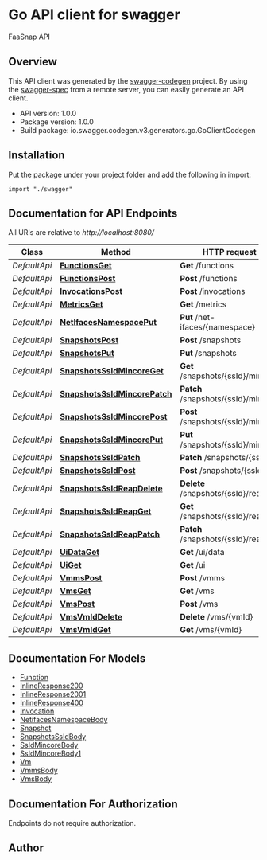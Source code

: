 # Go API client for swagger

FaaSnap API

## Overview

This API client was generated by the [swagger-codegen](https://github.com/swagger-api/swagger-codegen) project. By using
the [swagger-spec](https://github.com/swagger-api/swagger-spec) from a remote server, you can easily generate an API
client.

- API version: 1.0.0
- Package version: 1.0.0
- Build package: io.swagger.codegen.v3.generators.go.GoClientCodegen

## Installation

Put the package under your project folder and add the following in import:

```golang
import "./swagger"
```

## Documentation for API Endpoints

All URIs are relative to *http://localhost:8080/*

 Class        | Method                                                                        | HTTP request                        | Description 
--------------|-------------------------------------------------------------------------------|-------------------------------------|-------------
 *DefaultApi* | [**FunctionsGet**](docs/DefaultApi.md#functionsget)                           | **Get** /functions                  |
 *DefaultApi* | [**FunctionsPost**](docs/DefaultApi.md#functionspost)                         | **Post** /functions                 |
 *DefaultApi* | [**InvocationsPost**](docs/DefaultApi.md#invocationspost)                     | **Post** /invocations               |
 *DefaultApi* | [**MetricsGet**](docs/DefaultApi.md#metricsget)                               | **Get** /metrics                    |
 *DefaultApi* | [**NetIfacesNamespacePut**](docs/DefaultApi.md#netifacesnamespaceput)         | **Put** /net-ifaces/{namespace}     |
 *DefaultApi* | [**SnapshotsPost**](docs/DefaultApi.md#snapshotspost)                         | **Post** /snapshots                 |
 *DefaultApi* | [**SnapshotsPut**](docs/DefaultApi.md#snapshotsput)                           | **Put** /snapshots                  |
 *DefaultApi* | [**SnapshotsSsIdMincoreGet**](docs/DefaultApi.md#snapshotsssidmincoreget)     | **Get** /snapshots/{ssId}/mincore   |
 *DefaultApi* | [**SnapshotsSsIdMincorePatch**](docs/DefaultApi.md#snapshotsssidmincorepatch) | **Patch** /snapshots/{ssId}/mincore |
 *DefaultApi* | [**SnapshotsSsIdMincorePost**](docs/DefaultApi.md#snapshotsssidmincorepost)   | **Post** /snapshots/{ssId}/mincore  |
 *DefaultApi* | [**SnapshotsSsIdMincorePut**](docs/DefaultApi.md#snapshotsssidmincoreput)     | **Put** /snapshots/{ssId}/mincore   |
 *DefaultApi* | [**SnapshotsSsIdPatch**](docs/DefaultApi.md#snapshotsssidpatch)               | **Patch** /snapshots/{ssId}         |
 *DefaultApi* | [**SnapshotsSsIdPost**](docs/DefaultApi.md#snapshotsssidpost)                 | **Post** /snapshots/{ssId}          |
 *DefaultApi* | [**SnapshotsSsIdReapDelete**](docs/DefaultApi.md#snapshotsssidreapdelete)     | **Delete** /snapshots/{ssId}/reap   |
 *DefaultApi* | [**SnapshotsSsIdReapGet**](docs/DefaultApi.md#snapshotsssidreapget)           | **Get** /snapshots/{ssId}/reap      |
 *DefaultApi* | [**SnapshotsSsIdReapPatch**](docs/DefaultApi.md#snapshotsssidreappatch)       | **Patch** /snapshots/{ssId}/reap    |
 *DefaultApi* | [**UiDataGet**](docs/DefaultApi.md#uidataget)                                 | **Get** /ui/data                    |
 *DefaultApi* | [**UiGet**](docs/DefaultApi.md#uiget)                                         | **Get** /ui                         |
 *DefaultApi* | [**VmmsPost**](docs/DefaultApi.md#vmmspost)                                   | **Post** /vmms                      |
 *DefaultApi* | [**VmsGet**](docs/DefaultApi.md#vmsget)                                       | **Get** /vms                        |
 *DefaultApi* | [**VmsPost**](docs/DefaultApi.md#vmspost)                                     | **Post** /vms                       |
 *DefaultApi* | [**VmsVmIdDelete**](docs/DefaultApi.md#vmsvmiddelete)                         | **Delete** /vms/{vmId}              |
 *DefaultApi* | [**VmsVmIdGet**](docs/DefaultApi.md#vmsvmidget)                               | **Get** /vms/{vmId}                 |

## Documentation For Models

- [Function](docs/Function.md)
- [InlineResponse200](docs/InlineResponse200.md)
- [InlineResponse2001](docs/InlineResponse2001.md)
- [InlineResponse400](docs/InlineResponse400.md)
- [Invocation](docs/Invocation.md)
- [NetifacesNamespaceBody](docs/NetifacesNamespaceBody.md)
- [Snapshot](docs/Snapshot.md)
- [SnapshotsSsIdBody](docs/SnapshotsSsIdBody.md)
- [SsIdMincoreBody](docs/SsIdMincoreBody.md)
- [SsIdMincoreBody1](docs/SsIdMincoreBody1.md)
- [Vm](docs/Vm.md)
- [VmmsBody](docs/VmmsBody.md)
- [VmsBody](docs/VmsBody.md)

## Documentation For Authorization

Endpoints do not require authorization.

## Author


